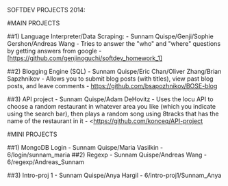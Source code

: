 SOFTDEV PROJECTS 2014:

#MAIN PROJECTS

##1) Language Interpreter/Data Scraping:
	 - Sunnam Quispe/Genji/Sophie Gershon/Andreas Wang
	 - Tries to answer the "who" and "where" questions by getting answers from	google
	 - [https://github.com/genjinoguchi/softdev_homework_1]

##2) Blogging Engine (SQL)
   	  - Sunnam Quispe/Eric Chan/Oliver Zhang/Brian Sapzhnikov
	  - Allows you to submit blog posts (with titles), view past blog posts, and leave comments
	  - <https://github.com/bsapozhnikov/BOSE-blog>

##3) API project
	- Sunnam Quispe/Adam DeHovitz
	- Uses the locu API to choose a random restaurant in whatever area
      you like (which you indicate using the search bar), then plays a
      random song using 8tracks that has the name of the restaurant in it
	- <https://github.com/konceq/API-project

#MINI PROJECTS

##1) MongoDB Login
   	- Sunnam Quispe/Maria Vasilkin
    - 6/login/sunnam_maria
##2) Regexp
	- Sunnam Quispe/Andreas Wang
    - 6/regexp/Andreas_Sunnam

##3)  Intro-proj 1
	- Sunnam Quispe/Anya Hargil
    - 6/intro-proj1/Sunnam_Anya
